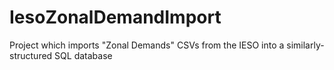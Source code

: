 IesoZonalDemandImport
=====================

Project which imports "Zonal Demands" CSVs from the IESO into a similarly-structured SQL database
